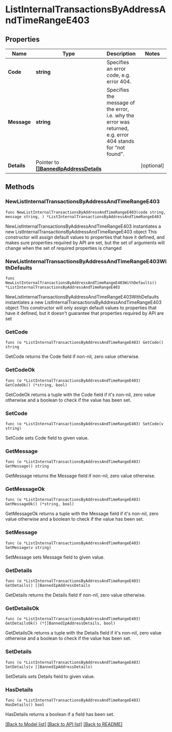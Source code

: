 # ListInternalTransactionsByAddressAndTimeRangeE403

## Properties

Name | Type | Description | Notes
------------ | ------------- | ------------- | -------------
**Code** | **string** | Specifies an error code, e.g. error 404. | 
**Message** | **string** | Specifies the message of the error, i.e. why the error was returned, e.g. error 404 stands for “not found”. | 
**Details** | Pointer to [**[]BannedIpAddressDetails**](BannedIpAddressDetails.md) |  | [optional] 

## Methods

### NewListInternalTransactionsByAddressAndTimeRangeE403

`func NewListInternalTransactionsByAddressAndTimeRangeE403(code string, message string, ) *ListInternalTransactionsByAddressAndTimeRangeE403`

NewListInternalTransactionsByAddressAndTimeRangeE403 instantiates a new ListInternalTransactionsByAddressAndTimeRangeE403 object
This constructor will assign default values to properties that have it defined,
and makes sure properties required by API are set, but the set of arguments
will change when the set of required properties is changed

### NewListInternalTransactionsByAddressAndTimeRangeE403WithDefaults

`func NewListInternalTransactionsByAddressAndTimeRangeE403WithDefaults() *ListInternalTransactionsByAddressAndTimeRangeE403`

NewListInternalTransactionsByAddressAndTimeRangeE403WithDefaults instantiates a new ListInternalTransactionsByAddressAndTimeRangeE403 object
This constructor will only assign default values to properties that have it defined,
but it doesn't guarantee that properties required by API are set

### GetCode

`func (o *ListInternalTransactionsByAddressAndTimeRangeE403) GetCode() string`

GetCode returns the Code field if non-nil, zero value otherwise.

### GetCodeOk

`func (o *ListInternalTransactionsByAddressAndTimeRangeE403) GetCodeOk() (*string, bool)`

GetCodeOk returns a tuple with the Code field if it's non-nil, zero value otherwise
and a boolean to check if the value has been set.

### SetCode

`func (o *ListInternalTransactionsByAddressAndTimeRangeE403) SetCode(v string)`

SetCode sets Code field to given value.


### GetMessage

`func (o *ListInternalTransactionsByAddressAndTimeRangeE403) GetMessage() string`

GetMessage returns the Message field if non-nil, zero value otherwise.

### GetMessageOk

`func (o *ListInternalTransactionsByAddressAndTimeRangeE403) GetMessageOk() (*string, bool)`

GetMessageOk returns a tuple with the Message field if it's non-nil, zero value otherwise
and a boolean to check if the value has been set.

### SetMessage

`func (o *ListInternalTransactionsByAddressAndTimeRangeE403) SetMessage(v string)`

SetMessage sets Message field to given value.


### GetDetails

`func (o *ListInternalTransactionsByAddressAndTimeRangeE403) GetDetails() []BannedIpAddressDetails`

GetDetails returns the Details field if non-nil, zero value otherwise.

### GetDetailsOk

`func (o *ListInternalTransactionsByAddressAndTimeRangeE403) GetDetailsOk() (*[]BannedIpAddressDetails, bool)`

GetDetailsOk returns a tuple with the Details field if it's non-nil, zero value otherwise
and a boolean to check if the value has been set.

### SetDetails

`func (o *ListInternalTransactionsByAddressAndTimeRangeE403) SetDetails(v []BannedIpAddressDetails)`

SetDetails sets Details field to given value.

### HasDetails

`func (o *ListInternalTransactionsByAddressAndTimeRangeE403) HasDetails() bool`

HasDetails returns a boolean if a field has been set.


[[Back to Model list]](../README.md#documentation-for-models) [[Back to API list]](../README.md#documentation-for-api-endpoints) [[Back to README]](../README.md)


